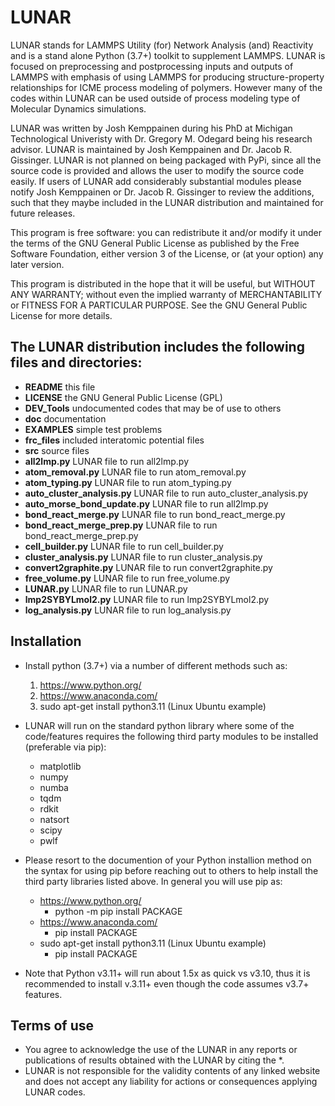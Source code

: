 # LUNAR
LUNAR stands for LAMMPS Utility (for) Network Analysis (and) Reactivity and is a stand alone Python (3.7+) toolkit to supplement LAMMPS. LUNAR is focused on preprocessing and postprocessing inputs and outputs of LAMMPS with emphasis of using LAMMPS for producing structure-property relationships for ICME process modeling of polymers. However many of the codes within LUNAR can be used outside of process modeling type of Molecular Dynamics simulations.

LUNAR was written by Josh Kemppainen during his PhD at Michigan Technological Univeristy with Dr. Gregory M. Odegard being his research advisor. LUNAR is maintained by Josh Kemppainen and Dr. Jacob R. Gissinger. LUNAR is not planned on being packaged with PyPi, since all the source code is provided and allows the user to modify the source code easily. If users of LUNAR add considerably substantial modules please notify Josh Kemppainen or Dr. Jacob R. Gissinger to review the additions, such that they maybe included in the LUNAR distribution and maintained for future releases.

This program is free software: you can redistribute it and/or modify it under the terms of the GNU General Public License as published by the Free Software Foundation, either version 3 of the License, or (at your option) any later version.

This program is distributed in the hope that it will be useful, but WITHOUT ANY WARRANTY; without even the implied warranty of MERCHANTABILITY or FITNESS FOR A PARTICULAR PURPOSE.  See the GNU General Public License for more details.

## The LUNAR distribution includes the following files and directories:
- **README**                     this file
- **LICENSE**                    the GNU General Public License (GPL)
- **DEV_Tools**                  undocumented codes that may be of use to others
- **doc**                        documentation
- **EXAMPLES**                   simple test problems
- **frc_files**                  included interatomic potential files
- **src**                        source files
- **all2lmp.py**                 LUNAR file to run all2lmp.py
- **atom_removal.py**            LUNAR file to run atom_removal.py
- **atom_typing.py**             LUNAR file to run atom_typing.py
- **auto_cluster_analysis.py**   LUNAR file to run auto_cluster_analysis.py
- **auto_morse_bond_update.py**  LUNAR file to run all2lmp.py
- **bond_react_merge.py**        LUNAR file to run bond_react_merge.py
- **bond_react_merge_prep.py**   LUNAR file to run bond_react_merge_prep.py
- **cell_builder.py**            LUNAR file to run cell_builder.py
- **cluster_analysis.py**        LUNAR file to run cluster_analysis.py
- **convert2graphite.py**        LUNAR file to run convert2graphite.py
- **free_volume.py**             LUNAR file to run free_volume.py
- **LUNAR.py**                   LUNAR file to run LUNAR.py
- **lmp2SYBYLmol2.py**           LUNAR file to run lmp2SYBYLmol2.py
- **log_analysis.py**             LUNAR file to run log_analysis.py

## Installation
- Install python (3.7+) via a number of different methods such as:
  1. https://www.python.org/
  2. https://www.anaconda.com/
  3. sudo apt-get install python3.11 (Linux Ubuntu example)

- LUNAR will run on the standard python library where some of the code/features requires the following third party modules to be installed (preferable via pip):
  - matplotlib
  - numpy
  - numba
  - tqdm
  - rdkit
  - natsort
  - scipy
  - pwlf
- Please resort to the documention of your Python installion method on the syntax for using pip before reaching out to others to help install the third party libraries listed above. In general you will use pip as:
  - https://www.python.org/
    - python -m pip install PACKAGE
  - https://www.anaconda.com/
    - pip install PACKAGE
  - sudo apt-get install python3.11 (Linux Ubuntu example)
    - pip install PACKAGE

- Note that Python v3.11+ will run about 1.5x as quick vs v3.10, thus it is recommended to install v.3.11+ even though the code assumes v3.7+ features.

## Terms of use
- You agree to acknowledge the use of the LUNAR in any reports or publications of results obtained with the LUNAR by citing the *.
- LUNAR is not responsible for the validity contents of any linked website and does not accept any liability for actions or consequences applying LUNAR codes.